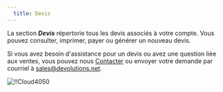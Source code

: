 ```yaml
---
  title: Devis
---
```

La section ***Devis*** répertorie tous les devis associés à votre compte. Vous pouvez consulter, imprimer, payer ou générer un nouveau devis.  

Si vous avez besoin d'assistance pour un devis ou avez une question liée aux ventes, vous pouvez nous [Contacter](https://devolutions.net/fr/contact) ou envoyer votre demande par courriel à [sales@devolutions.net](mailto:sales@devolutions.net).  

![!!Cloud4050](https://webdevolutions.azureedge.net/docs/fr/cloud/Cloud4050.png) 

